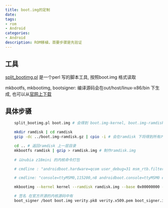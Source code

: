 ```yaml
---
title: boot.img的定制
date: 
tags:
- rom
- Android
categories:
- Android
description: ROM移植，首要步骤是先验证
---
```


## 工具

[split_bootimg.pl]() 是一个perl 写的脚本工具, 按照boot.img 格式读取

mkbootfs, mkbootimg, bootsigner: 编译源码会在out/host/linux-x86/bin 下生成, 也可以从[官网上下载](http://code.google.com/p/android-serialport-api/downloads/detail?name=android_bootimg_tools.tar.gz&can=2&q=)

## 具体步䯅

``` sh
	split_bootimg.pl boot.img # 会得到 boot.img-kernel, boot.img-ramdisk.gz

	mkdir ramdisk | cd ramdisk 
	gzip -dc ../boot.img-ramdisk.gz | cpio -i # 会在ramdisk 下将得到所有内容, 做想要的修改

	cd .. # 返回ramdisk 上一层目录
	mkbootfs ramdisk | gzip > ramdisk.img # 制作ramdisk.img
	
	# 以nubia z18mini 的内核命令打包

	# cmdline : "androidboot.hardware=qcom user_debug=31 msm_rtb.filter=0x37 ehci-hcd.park=3 lpm_levels.sleep_disabled=1 sched_enable_hmp=1 sched_enable_power_aware=1 service_locator.enable=1 swiotlb=1 androidboot.configfs=true androidboot.usbcontroller=a800000.dwc3 buildvariant=user"

	# cmdline: "console=ttyMSM0,115200,n8 androidboot.console=ttyMSM0 earlycon=msm_serial_dm,0xc1700000000 androidboot.hardware=qcom user_debug=31 msm_rtb.filter=0x237 ehci-hcd.park=3 lpm_levels.sleep_disabled=1 sched_enable_hmp=1 sched_enable_power_aware=1 service_locator.enable=1 swiotlb=1 androidboot.configfs=true androidboot.usbcontroller=a800000.dwc3 buildvariant=userdebug"

	mkbootimg --kernel kernel --ramdisk ramdisk.img --base 0x00000000 --pagesize 4096  --cmdline "androidboot.hardware=qcom user_debug=31 msm_rtb.filter=0x37 ehci-hcd.park=3 lpm_levels.sleep_disabled=1 sched_enable_hmp=1 sched_enable_power_aware=1 service_locator.enable=1 swiotlb=1 androidboot.configfs=true androidboot.usbcontroller=a800000.dwc3 buildvariant=user" --os_version 8.1.0 --os_patch_level 2019-08-25 --output boot_new.img

	# 签名 在官方开源的内核源码中有
	boot_signer /boot boot.img verity.pk8 verity.x509.pem boot_signer.img

```
